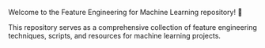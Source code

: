 Welcome to the Feature Engineering for Machine Learning repository! 🚀

This repository serves as a comprehensive collection of feature engineering techniques, scripts, and resources for machine learning projects.
